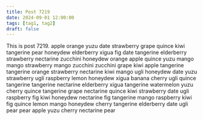 ```yaml
---
title: Post 7219
date: 2024-09-01 12:00:00
tags: [tag1, tag2]
draft: false
---
```

This is post 7219.
apple
orange
yuzu
date
strawberry
grape
quince
kiwi
tangerine
pear
honeydew
elderberry
xigua
fig
date
tangerine
elderberry
strawberry
nectarine
zucchini
honeydew
orange
apple
quince
yuzu
mango
mango
strawberry
mango
zucchini
zucchini
grape
kiwi
apple
tangerine
tangerine
orange
strawberry
nectarine
kiwi
mango
ugli
honeydew
date
yuzu
strawberry
ugli
raspberry
lemon
honeydew
xigua
banana
cherry
ugli
quince
tangerine
tangerine
nectarine
elderberry
xigua
tangerine
watermelon
yuzu
cherry
quince
tangerine
grape
nectarine
quince
kiwi
strawberry
date
ugli
raspberry
fig
kiwi
honeydew
nectarine
fig
tangerine
mango
raspberry
kiwi
fig
quince
lemon
mango
honeydew
cherry
tangerine
elderberry
date
ugli
pear
pear
apple
yuzu
cherry
nectarine
pear

